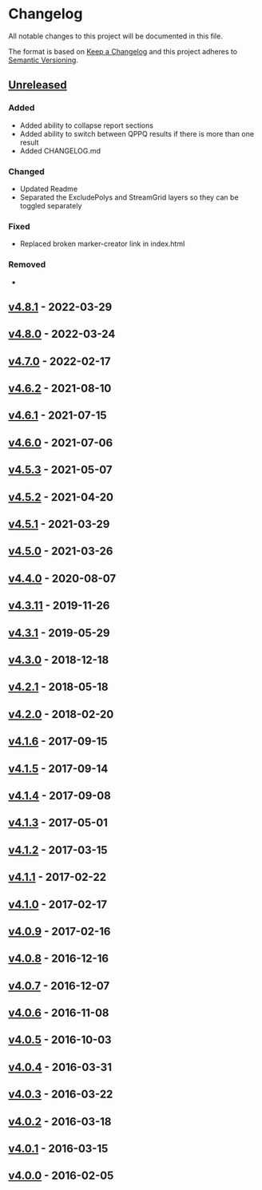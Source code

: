 # Changelog

All notable changes to this project will be documented in this file.

The format is based on [Keep a Changelog](http://keepachangelog.com/en/1.0.0/)
and this project adheres to [Semantic Versioning](http://semver.org/spec/v2.0.0.html).
## [Unreleased](https://github.com/USGS-WiM/StreamStats/tree/dev)

### Added
 -  Added ability to collapse report sections
 -  Added ability to switch between QPPQ results if there is more than one result
 -  Added CHANGELOG.md
 
### Changed
 -  Updated Readme
 -  Separated the ExcludePolys and StreamGrid layers so they can be toggled separately
 
### Fixed
 -  Replaced broken marker-creator link in index.html
 
### Removed

 -
 
 ## [v4.8.1](https://github.com/USGS-WiM/StreamStats/releases/tag/v4.8.1) - 2022-03-29
 ## [v4.8.0](https://github.com/USGS-WiM/StreamStats/releases/tag/v4.8.0) - 2022-03-24
 ## [v4.7.0](https://github.com/USGS-WiM/StreamStats/releases/tag/v4.7.0) - 2022-02-17
 ## [v4.6.2](https://github.com/USGS-WiM/StreamStats/releases/tag/v4.6.2) - 2021-08-10  
 ## [v4.6.1](https://github.com/USGS-WiM/StreamStats/releases/tag/v4.6.1) - 2021-07-15
 ## [v4.6.0](https://github.com/USGS-WiM/StreamStats/releases/tag/v4.6.0) - 2021-07-06
 ## [v4.5.3](https://github.com/USGS-WiM/StreamStats/releases/tag/v4.5.3) - 2021-05-07
 ## [v4.5.2](https://github.com/USGS-WiM/StreamStats/releases/tag/v4.5.2) - 2021-04-20
 ## [v4.5.1](https://github.com/USGS-WiM/StreamStats/releases/tag/v4.5.1) - 2021-03-29
 ## [v4.5.0](https://github.com/USGS-WiM/StreamStats/releases/tag/v4.5.0) - 2021-03-26
 ## [v4.4.0](https://github.com/USGS-WiM/StreamStats/releases/tag/v4.4.0) - 2020-08-07
 ## [v4.3.11](https://github.com/USGS-WiM/StreamStats/releases/tag/v4.3.11) - 2019-11-26
 ## [v4.3.1](https://github.com/USGS-WiM/StreamStats/releases/tag/v4.3.1) - 2019-05-29
 ## [v4.3.0](https://github.com/USGS-WiM/StreamStats/releases/tag/v4.3.0) - 2018-12-18
 ## [v4.2.1](https://github.com/USGS-WiM/StreamStats/releases/tag/v4.2.1) - 2018-05-18
 ## [v4.2.0](https://github.com/USGS-WiM/StreamStats/releases/tag/v4.2.0) - 2018-02-20
 ## [v4.1.6](https://github.com/USGS-WiM/StreamStats/releases/tag/v4.1.6) - 2017-09-15  
 ## [v4.1.5](https://github.com/USGS-WiM/StreamStats/releases/tag/v4.1.5) - 2017-09-14 
 ## [v4.1.4](https://github.com/USGS-WiM/StreamStats/releases/tag/v4.1.4) - 2017-09-08 
 ## [v4.1.3](https://github.com/USGS-WiM/StreamStats/releases/tag/v4.1.3) - 2017-05-01
 ## [v4.1.2](https://github.com/USGS-WiM/StreamStats/releases/tag/v4.1.2) - 2017-03-15
 ## [v4.1.1](https://github.com/USGS-WiM/StreamStats/releases/tag/v4.1.1) - 2017-02-22
 ## [v4.1.0](https://github.com/USGS-WiM/StreamStats/releases/tag/v4.1.0) - 2017-02-17
 ## [v4.0.9](https://github.com/USGS-WiM/StreamStats/releases/tag/v4.0.9) - 2017-02-16
 ## [v4.0.8](https://github.com/USGS-WiM/StreamStats/releases/tag/v4.0.8) - 2016-12-16
 ## [v4.0.7](https://github.com/USGS-WiM/StreamStats/releases/tag/v4.0.7) - 2016-12-07
 ## [v4.0.6](https://github.com/USGS-WiM/StreamStats/releases/tag/v4.0.6) - 2016-11-08  
 ## [v4.0.5](https://github.com/USGS-WiM/StreamStats/releases/tag/v4.0.5) - 2016-10-03
 ## [v4.0.4](https://github.com/USGS-WiM/StreamStats/releases/tag/v4.0.4) - 2016-03-31
 ## [v4.0.3](https://github.com/USGS-WiM/StreamStats/releases/tag/v4.0.3) - 2016-03-22
 ## [v4.0.2](https://github.com/USGS-WiM/StreamStats/releases/tag/v4.0.2) - 2016-03-18
 ## [v4.0.1](https://github.com/USGS-WiM/StreamStats/releases/tag/v4.0.1) - 2016-03-15
 ## [v4.0.0](https://github.com/USGS-WiM/StreamStats/releases/tag/v4.0.0) - 2016-02-05

